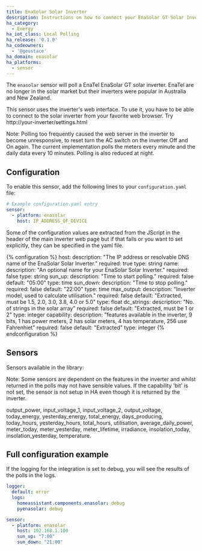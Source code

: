 ```yaml
---
title: EnaSolar Solar Inverter
description: Instructions on how to connect your EnaSolar GT Solar Inverter to Home Assistant.
ha_category:
  - Energy
ha_iot_class: Local Polling
ha_release: '0.1.0'
ha_codeowners:
  - '@geustace'
ha_domain: enasolar
ha_platforms:
  - sensor
---
```


The `enasolar` sensor will poll a EnaTel EnaSolar GT solar inverter.  EnaTel are no longer in the solar market but their inverters were popular in Australia and New Zealand.

This sensor uses the inverter's web interface. To use it, you have to be able to connect to the solar inverter from your favorite web browser. Try http://your-inverter/settings.html

Note: Polling too frequently caused the web server in the inverter to become unresponsive, to reset turn the AC switch on the inverter Off and On again. The current implementation polls the meters every minute and the daily data every 10 minutes. Polling is also reduced at night.


## Configuration

To enable this sensor, add the following lines to your `configuration.yaml` file:

```yaml
# Example configuration.yaml entry
sensor:
  - platform: enasolar
    host: IP_ADDRESS_OF_DEVICE
```

Some of the configuration values are extracted from the JScript in the header of the main inverter web page but if that fails or you want to set explicitly, they can be specified in the yaml file.

{% configuration %}
host:
  description: "The IP address or resolvable DNS name of the EnaSolar Solar Inverter."
  required: true
  type: string
name:
  description: "An optional name for your EnaSolar Solar Inverter."
  required: false
  type: string
sun_up:
  description: "Time to start polling."
  required: false
  default: "05:00"
  type: time
sun_down:
  description: "Time to stop polling."
  required: false
  default: "22:00"
  type: time
max_output:
  description: "Inverter model, used to calculate utilisation."
  required: false
  default: "Extracted, must be 1.5, 2.0, 3.0, 3.8, 4.0 or 5.0"
  type: float
dc_strings:
  description: "No. of strings in the solar array"
  required: false
  default: "Extracted, must be 1 or 2"
  type: integer
capability:
  description: "features available in the inverter, 9 bits, 1 has power meters, 2 has solar meters, 4 has temperature, 256 use Fahrenhiet"
  required: false
  default: "Extracted"
  type: integer
{% endconfiguration %}

## Sensors

Sensors available in the library:

Note: Some sensors are dependent on the features in the inverter and whilst returned in the polls may not have sensible values. If the capability 'bit' is not set, the sensor is not setup in HA even though it is returned by the inverter.

output_power, input_voltage_1, input_voltage_2, output_voltage, today_energy, yesterday_energy, total_energy, days_producing, today_hours, yesterday_hours, total_hours, utilisation, average_daily_power, meter_today, meter_yesterday, meter_lifetime, irradiance, insolation_today, insolation_yesterday, temperature.

## Full configuration example

If the logging for the integration is set to debug, you will see the results of the polls in the logs.

```yaml
logger:
  default: error
  logs:
    homeassistant.components.enasolar: debug
    pyenasolar: debug

sensor:
  - platform: enasolar
    host: 192.168.1.100
    sun_up: "7:00"
    sun_down: "21:00"
```
